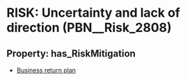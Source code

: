 # RISK: __Uncertainty and lack of direction__ (PBN__Risk_2808)

## Property: has_RiskMitigation

* [Business return plan](PBN__Mitigation_905)

